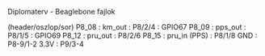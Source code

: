 Diplomaterv - Beaglebone fajlok

(header/oszlop/sor)
P8_08 : km_out	: P8/2/4	: GPIO67
P8_09 : pps_out : P8/1/5	: GPIO69
P8_12 : pru_out : P8/2/6
P8_15 : pru_in (PPS) : P8/1/8
GND : P8-9/1-2
3.3V : P9/3-4
